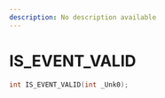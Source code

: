 ```yaml
---
description: No description available 
---
```


# IS_EVENT_VALID

```cpp
int IS_EVENT_VALID(int _Unk0);
```